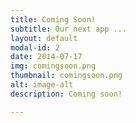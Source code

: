 ```yaml
---
title: Coming Soon!
subtitle: Our next app ...
layout: default
modal-id: 2
date: 2014-07-17
img: comingsoon.png
thumbnail: comingsoon.png
alt: image-alt
description: Coming soon!

---
```

